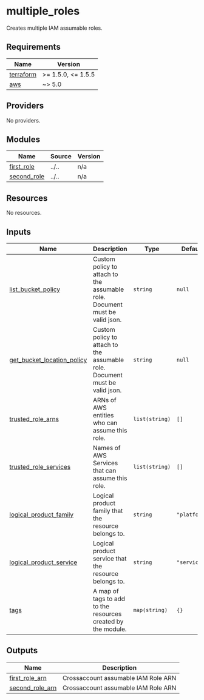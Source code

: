 # multiple_roles

Creates multiple IAM assumable roles.

<!-- BEGINNING OF PRE-COMMIT-TERRAFORM DOCS HOOK -->
## Requirements

| Name | Version |
|------|---------|
| <a name="requirement_terraform"></a> [terraform](#requirement\_terraform) | >= 1.5.0, <= 1.5.5 |
| <a name="requirement_aws"></a> [aws](#requirement\_aws) | ~> 5.0 |

## Providers

No providers.

## Modules

| Name | Source | Version |
|------|--------|---------|
| <a name="module_first_role"></a> [first\_role](#module\_first\_role) | ../.. | n/a |
| <a name="module_second_role"></a> [second\_role](#module\_second\_role) | ../.. | n/a |

## Resources

No resources.

## Inputs

| Name | Description | Type | Default | Required |
|------|-------------|------|---------|:--------:|
| <a name="input_list_bucket_policy"></a> [list\_bucket\_policy](#input\_list\_bucket\_policy) | Custom policy to attach to the assumable role. Document must be valid json. | `string` | `null` | no |
| <a name="input_get_bucket_location_policy"></a> [get\_bucket\_location\_policy](#input\_get\_bucket\_location\_policy) | Custom policy to attach to the assumable role. Document must be valid json. | `string` | `null` | no |
| <a name="input_trusted_role_arns"></a> [trusted\_role\_arns](#input\_trusted\_role\_arns) | ARNs of AWS entities who can assume this role. | `list(string)` | `[]` | no |
| <a name="input_trusted_role_services"></a> [trusted\_role\_services](#input\_trusted\_role\_services) | Names of AWS Services that can assume this role. | `list(string)` | `[]` | no |
| <a name="input_logical_product_family"></a> [logical\_product\_family](#input\_logical\_product\_family) | Logical product family that the resource belongs to. | `string` | `"platform"` | no |
| <a name="input_logical_product_service"></a> [logical\_product\_service](#input\_logical\_product\_service) | Logical product service that the resource belongs to. | `string` | `"service"` | no |
| <a name="input_tags"></a> [tags](#input\_tags) | A map of tags to add to the resources created by the module. | `map(string)` | `{}` | no |

## Outputs

| Name | Description |
|------|-------------|
| <a name="output_first_role_arn"></a> [first\_role\_arn](#output\_first\_role\_arn) | Crossaccount assumable IAM Role ARN |
| <a name="output_second_role_arn"></a> [second\_role\_arn](#output\_second\_role\_arn) | Crossaccount assumable IAM Role ARN |
<!-- END OF PRE-COMMIT-TERRAFORM DOCS HOOK -->
